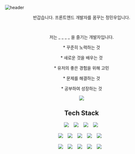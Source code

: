 <meta name="viewport" content="width=device-width, initial-scale=1">
<link rel="stylesheet" href="github-markdown.css">

![header](https://capsule-render.vercel.app/api?type=Waving&color=random&height=300&section=header&text=Jung%20Minwoo&fontSize=90)

<p align="center">반갑습니다. 프론트엔드 개발자를 꿈꾸는 정민우입니다.</p>
<br/>
<p align="center">저는 _ _ _ _ 을 즐기는 개발자입니다.</p>
<p align="center">* 꾸준히 노력하는 것</p>
<p align="center">* 새로운 것을 배우는 것</p>
<p align="center">* 유저의 좋은 경험을 위해 고민</p>
<p align="center">* 문제를 해결하는 것</p>
<p align="center">* 공부하여 성장하는 것</p>


<div class="gitStatDiv">
  <p align="center">
    <img align="center"  src ="https://github-readme-stats.vercel.app/api?username=DevMinwoo-Jung&show_icons=true&theme=synthwave">
  </p>
</div>

<div class="techDiv">
  <h2 align="center">Tech Stack</h2>
  <div align="center">
  <img src="https://img.shields.io/badge/javascript-F7DF1E?style=for-the-badge&logo=javascript&logoColor=FFFFFF"></img>&nbsp; &nbsp;
  <img src="https://img.shields.io/badge/Typescript-3178C6?style=for-the-badge&logo=typescript&logoColor=FFFFFF"></img>&nbsp; &nbsp;
  <img src="https://img.shields.io/badge/Reacct-61DAFB?style=for-the-badge&logo=react&logoColor=FFFFFF"></img>&nbsp; &nbsp; 
  <img src="https://img.shields.io/badge/reacct router-CA4245?style=for-the-badge&logo=react-router&logoColor=FFFFFF"></img>&nbsp; 
  </div>
  <br/>
  <div align="center">  
  <img src="https://img.shields.io/badge/next.js-000000?style=for-the-badge&logo=next.js&logoColor=FFFFFF"></img>&nbsp; &nbsp;  
  <img src="https://img.shields.io/badge/Redux-764ABC?style=for-the-badge&logo=redux&logoColor=FFFFFF"></img>&nbsp; &nbsp;
  <img src="https://img.shields.io/badge/Redux―Saga-999999?style=for-the-badge&logo=redux-saga&logoColor=FFFFFF"></img>&nbsp; &nbsp;
  <img src="https://img.shields.io/badge/express-000000?style=for-the-badge&logo=express&logoColor=FFFFFF"></img>&nbsp; &nbsp;
  <img src="https://img.shields.io/badge/Sequelize-52B0E7?style=for-the-badge&logo=Sequelize&logoColor=FFFFFF"></img>&nbsp; &nbsp;
  </div>
  <br/>
  <div align="center">
  <img src="https://img.shields.io/badge/styled―components-DB7093?style=for-the-badge&logo=Styled-components&logoColor=FFFFFF"></img>&nbsp; &nbsp;  
  <img src="https://img.shields.io/badge/node.js-339933?style=for-the-badge&logo=node.js&logoColor=FFFFFF"></img>&nbsp; &nbsp;  
  <img src="https://img.shields.io/badge/github-181717?style=for-the-badge&logo=github&logoColor=FFFFFF"></img>&nbsp; &nbsp; 
  <img src="https://img.shields.io/badge/mysql-4479A1?style=for-the-badge&logo=mysql&logoColor=FFFFFF"></img>&nbsp; &nbsp;   
  <img src="https://img.shields.io/badge/aws-232F3E?style=for-the-badge&logo=amazon-aws&logoColor=FFFFFF"></img>&nbsp; &nbsp;   
  </div>
</div>

